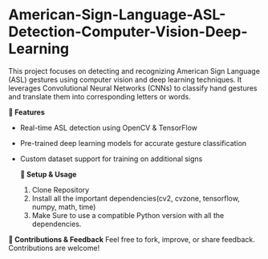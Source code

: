 # American-Sign-Language-ASL-Detection-Computer-Vision-Deep-Learning

This project focuses on detecting and recognizing American Sign Language (ASL) gestures using computer vision and deep learning techniques. It leverages Convolutional Neural Networks (CNNs) to classify hand gestures and translate them into corresponding letters or words.

**🚀 Features**

- Real-time ASL detection using OpenCV & TensorFlow
- Pre-trained deep learning models for accurate gesture classification
- Custom dataset support for training on additional signs

  **🔧 Setup & Usage**
  1. Clone Repository
  2. Install all the important dependencies(cv2, cvzone, tensorflow, numpy, math, time)
  3. Make Sure to use a compatible Python version with all the dependencies.
 
 **🌟 Contributions & Feedback**
Feel free to fork, improve, or share feedback. Contributions are welcome!
